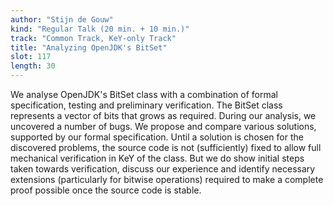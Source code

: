 ```yaml
---
author: "Stijn de Gouw"
kind: "Regular Talk (20 min. + 10 min.)"
track: "Common Track, KeY-only Track"
title: "Analyzing OpenJDK's BitSet"
slot: 117
length: 30 
---
```


We analyse OpenJDK's BitSet class with a combination of formal specification, testing and preliminary verification. The BitSet class represents a vector of bits that grows as required. During our analysis, we uncovered a number of bugs. We propose and compare various solutions, supported by our formal specification. Until a solution is chosen for the discovered problems, the source code is not (sufficiently) fixed to allow full mechanical verification in KeY of the class. But we do show initial steps taken towards verification, discuss our experience and identify necessary extensions (particularly for bitwise operations) required to make a complete proof possible once the source code is stable.
